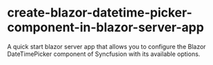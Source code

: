 # create-blazor-datetime-picker-component-in-blazor-server-app
A quick start blazor server app that allows you to configure the Blazor DateTimePicker component of Syncfusion with its available options.
